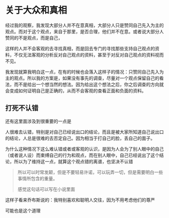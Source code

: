 # 关于大众和真相

经过我的观察，我发现大部分人并不在意真相，大部分人只是赞同自己先入为主的观点。而对于这个观点，来自于那里，是否合理，他们并不在意。或者说大部分人赞同的不是观点，而是自己，

这样的人并不会客观的去寻找真相，而是回去专门的寻找那些支持自己观点的资料，不仅无法客观的分析反对自己观点的资料，甚至于对反对自己观点的资料视而不见。

我发现就算我明白这一点，在有的时候也会落入这样子的情况：只赞同自己先入为主的观点。所以我的方案是，如果没有事先的调查，尽量对一个观点保留自己的看法，而不是给出一个想当然的想法。因为给出这个想法之后，你之后调查的方向就会变成如何证明自己是正确的，从而不会客观的查看正面和负面的资料。

## 打死不认错

还有这里面涉及到很重要的一点是

人很难去认错，特别是对自己已经说出口的结论，而且是被大家所知道自己说出口的结论，人总是很难的去否定自己。因为相当于打自己的脸，丢自己的面子。

为什么这种情况下这么难认错或者或客观的认识，是因为人会为了别人眼中的自己（或者说人设）而束缚自己的行为和观点，而在别人眼中，自己已经说出了这个结论，所以为了维持这一点，就算这个观点错的离谱，也坚决不认错

> 所以可以时常发颠，但是不要轻易许诺，可以玩弄一切，但是需要明白一些事情所包含的重量。
>
> 感觉这句话可以写在小说里面

这样子看来乔布斯说的：我特别喜欢和聪明人交往，因为不用考虑他们的尊严

可能也是这个道理